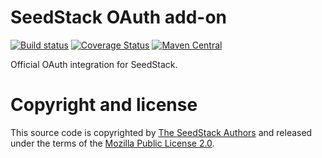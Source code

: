 # SeedStack OAuth add-on

[![Build status](https://travis-ci.org/seedstack/oauth-addon.svg?branch=master)](https://travis-ci.org/seedstack/oauth-addon) [![Coverage Status](https://coveralls.io/repos/seedstack/oauth-addon/badge.svg?branch=master)](https://coveralls.io/r/seedstack/oauth-addon?branch=master) [![Maven Central](https://maven-badges.herokuapp.com/maven-central/org.seedstack.addons.oauth/oauth/badge.svg?style=flat)](https://maven-badges.herokuapp.com/maven-central/org.seedstack.addons.oauth/oauth)

Official OAuth integration for SeedStack.

# Copyright and license

This source code is copyrighted by [The SeedStack Authors](https://github.com/seedstack/seedstack/blob/master/AUTHORS) and
released under the terms of the [Mozilla Public License 2.0](https://www.mozilla.org/MPL/2.0/). 
